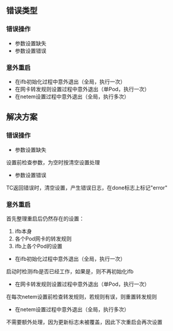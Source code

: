 ## 错误类型
### 错误操作
* 参数设置缺失
* 参数设置错误

### 意外重启
* 在ifb初始化过程中意外退出（全局，执行一次）
* 在网卡转发规则设置过程中意外退出（单Pod，执行一次）
* 在netem设置过程中意外退出（全局，执行多次）

## 解决方案
### 错误操作
* 参数设置缺失

设置前检查参数，为空时按清空设置处理

* 参数设置错误

TC返回错误时，清空设置，产生错误日志，在done标志上标记"error"

### 意外重启
首先整理重启后仍然存在的设置：

1. ifb本身
2. 各个Pod网卡的转发规则
3. ifb上各个Pod的设置


* 在ifb初始化过程中意外退出（全局，执行一次）

启动时检测ifb是否已经工作，如果是，则不再初始化ifb

* 在网卡转发规则设置过程中意外退出（单Pod，执行一次）

在每次netem设置前检查转发规则，若规则有误，则重置转发规则

* 在netem设置过程中意外退出（全局，执行多次）

不需要额外处理，因为更新标志未被覆盖，因此下次重启会再次设置
